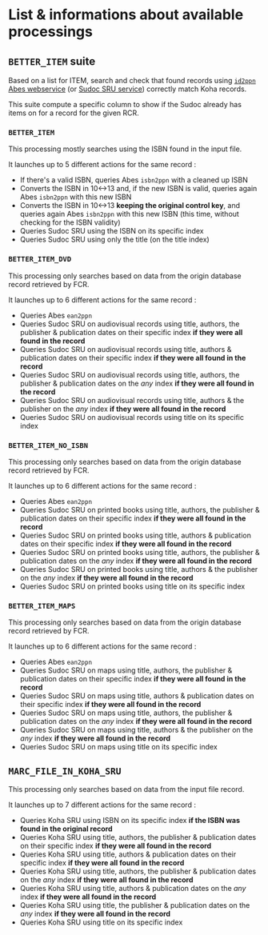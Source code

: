 # List & informations about available processings

## `BETTER_ITEM` suite

Based on a list for ITEM, search and check that found records using [`id2ppn` Abes webservice](https://documentation.abes.fr/sudoc/manuels/administration/aidewebservices/index.html#isbn2ppn) (or [Sudoc SRU service](https://abes.fr/reseau-sudoc/reutiliser-les-donnees-sudoc/service-sru/)) correctly match Koha records.

This suite compute a specific column to show if the Sudoc already has items on for a record for the given RCR.

### `BETTER_ITEM`

This processing mostly searches using the ISBN found in the input file.

It launches up to 5 different actions for the same record :

* If there's a valid ISBN, queries Abes `isbn2ppn` with a cleaned up ISBN
* Converts the ISBN in 10<->13 and, if the new ISBN is valid, queries again Abes `isbn2ppn` with this new ISBN
* Converts the ISBN in 10<->13 __keeping the original control key__, and queries again Abes `isbn2ppn` with this new ISBN (this time, without checking for the ISBN validity)
* Queries Sudoc SRU using the ISBN on its specific index
* Queries Sudoc SRU using only the title (on the title index)

### `BETTER_ITEM_DVD`

This processing only searches based on data from the origin database record retrieved by FCR.

It launches up to 6 different actions for the same record :

* Queries Abes `ean2ppn`
* Queries Sudoc SRU on audiovisual records using title, authors, the publisher & publication dates on their specific index __if they were all found in the record__
* Queries Sudoc SRU on audiovisual records using title, authors & publication dates on their specific index __if they were all found in the record__
* Queries Sudoc SRU on audiovisual records using title, authors, the publisher & publication dates on the _any_ index __if they were all found in the record__
* Queries Sudoc SRU on audiovisual records using title, authors & the publisher on the _any_ index __if they were all found in the record__
* Queries Sudoc SRU on audiovisual records using title on its specific index

### `BETTER_ITEM_NO_ISBN`

This processing only searches based on data from the origin database record retrieved by FCR.

It launches up to 6 different actions for the same record :

* Queries Abes `ean2ppn`
* Queries Sudoc SRU on printed books using title, authors, the publisher & publication dates on their specific index __if they were all found in the record__
* Queries Sudoc SRU on printed books using title, authors & publication dates on their specific index __if they were all found in the record__
* Queries Sudoc SRU on printed books using title, authors, the publisher & publication dates on the _any_ index __if they were all found in the record__
* Queries Sudoc SRU on printed books using title, authors & the publisher on the _any_ index __if they were all found in the record__
* Queries Sudoc SRU on printed books using title on its specific index

### `BETTER_ITEM_MAPS`

This processing only searches based on data from the origin database record retrieved by FCR.

It launches up to 6 different actions for the same record :

* Queries Abes `ean2ppn`
* Queries Sudoc SRU on maps using title, authors, the publisher & publication dates on their specific index __if they were all found in the record__
* Queries Sudoc SRU on maps using title, authors & publication dates on their specific index __if they were all found in the record__
* Queries Sudoc SRU on maps using title, authors, the publisher & publication dates on the _any_ index __if they were all found in the record__
* Queries Sudoc SRU on maps using title, authors & the publisher on the _any_ index __if they were all found in the record__
* Queries Sudoc SRU on maps using title on its specific index

## `MARC_FILE_IN_KOHA_SRU`

This processing only searches based on data from the input file record.

It launches up to 7 different actions for the same record :

* Queries Koha SRU using ISBN on its specific index __if the ISBN was found in the original record__
* Queries Koha SRU using title, authors, the publisher & publication dates on their specific index __if they were all found in the record__
* Queries Koha SRU using title, authors & publication dates on their specific index __if they were all found in the record__
* Queries Koha SRU using title, authors, the publisher & publication dates on the _any_ index __if they were all found in the record__
* Queries Koha SRU using title, authors & publication dates on the _any_ index __if they were all found in the record__
* Queries Koha SRU using title, the publisher & publication dates on the _any_ index __if they were all found in the record__
* Queries Koha SRU using title on its specific index